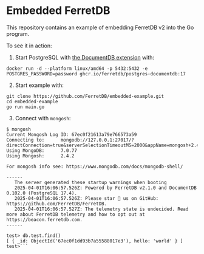 # Embedded FerretDB

This repository contains an example of embedding FerretDB v2 into the Go program.

To see it in action:

1. Start PostgreSQL with [the DocumentDB extension](https://github.com/microsoft/documentdb) with:
```
docker run -d --platform linux/amd64 -p 5432:5432 -e POSTGRES_PASSWORD=password ghcr.io/ferretdb/postgres-documentdb:17
```

2. Start example with:
```
git clone https://github.com/FerretDB/embedded-example.git
cd embedded-example
go run main.go
```

3. Connect with `mongosh`:

```
$ mongosh
Current Mongosh Log ID:	67ec0f21613a79e766573a59
Connecting to:		mongodb://127.0.0.1:27017/?directConnection=true&serverSelectionTimeoutMS=2000&appName=mongosh+2.4.2
Using MongoDB:		7.0.77
Using Mongosh:		2.4.2

For mongosh info see: https://www.mongodb.com/docs/mongodb-shell/

------
   The server generated these startup warnings when booting
   2025-04-01T16:06:57.526Z: Powered by FerretDB v2.1.0 and DocumentDB 0.102.0 (PostgreSQL 17.4).
   2025-04-01T16:06:57.526Z: Please star 🌟 us on GitHub: https://github.com/FerretDB/FerretDB.
   2025-04-01T16:06:57.527Z: The telemetry state is undecided. Read more about FerretDB telemetry and how to opt out at https://beacon.ferretdb.com.
------

test> db.test.find()
[ { _id: ObjectId('67ec0f1dd93b7a55588017e3'), hello: 'world' } ]
test>```

